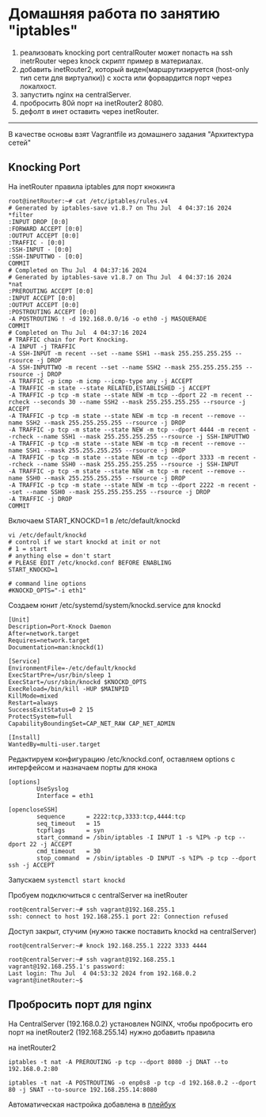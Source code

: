 # Домашняя работа по занятию "iptables"
1. реализовать knocking port
centralRouter может попасть на ssh inetrRouter через knock скрипт
пример в материалах.
2. добавить inetRouter2, который виден(маршрутизируется (host-only тип сети для виртуалки)) с хоста или форвардится порт через локалхост.
3. запустить nginx на centralServer.
4. пробросить 80й порт на inetRouter2 8080.
5. дефолт в инет оставить через inetRouter.

---
В качестве основы взят Vagrantfile из домашнего задания "Архитектура сетей"

## Knocking Port

На inetRouter правила iptables для порт кнокинга

```
root@inetRouter:~# cat /etc/iptables/rules.v4 
# Generated by iptables-save v1.8.7 on Thu Jul  4 04:37:16 2024
*filter
:INPUT DROP [0:0]
:FORWARD ACCEPT [0:0]
:OUTPUT ACCEPT [0:0]
:TRAFFIC - [0:0]
:SSH-INPUT - [0:0]
:SSH-INPUTTWO - [0:0]
COMMIT
# Completed on Thu Jul  4 04:37:16 2024
# Generated by iptables-save v1.8.7 on Thu Jul  4 04:37:16 2024
*nat
:PREROUTING ACCEPT [0:0]
:INPUT ACCEPT [0:0]
:OUTPUT ACCEPT [0:0]
:POSTROUTING ACCEPT [0:0]
-A POSTROUTING ! -d 192.168.0.0/16 -o eth0 -j MASQUERADE
COMMIT
# Completed on Thu Jul  4 04:37:16 2024
# TRAFFIC chain for Port Knocking.
-A INPUT -j TRAFFIC
-A SSH-INPUT -m recent --set --name SSH1 --mask 255.255.255.255 --rsource -j DROP
-A SSH-INPUTTWO -m recent --set --name SSH2 --mask 255.255.255.255 --rsource -j DROP
-A TRAFFIC -p icmp -m icmp --icmp-type any -j ACCEPT
-A TRAFFIC -m state --state RELATED,ESTABLISHED -j ACCEPT
-A TRAFFIC -p tcp -m state --state NEW -m tcp --dport 22 -m recent --rcheck --seconds 30 --name SSH2 --mask 255.255.255.255 --rsource -j ACCEPT
-A TRAFFIC -p tcp -m state --state NEW -m tcp -m recent --remove --name SSH2 --mask 255.255.255.255 --rsource -j DROP
-A TRAFFIC -p tcp -m state --state NEW -m tcp --dport 4444 -m recent --rcheck --name SSH1 --mask 255.255.255.255 --rsource -j SSH-INPUTTWO
-A TRAFFIC -p tcp -m state --state NEW -m tcp -m recent --remove --name SSH1 --mask 255.255.255.255 --rsource -j DROP
-A TRAFFIC -p tcp -m state --state NEW -m tcp --dport 3333 -m recent --rcheck --name SSH0 --mask 255.255.255.255 --rsource -j SSH-INPUT
-A TRAFFIC -p tcp -m state --state NEW -m tcp -m recent --remove --name SSH0 --mask 255.255.255.255 --rsource -j DROP
-A TRAFFIC -p tcp -m state --state NEW -m tcp --dport 2222 -m recent --set --name SSH0 --mask 255.255.255.255 --rsource -j DROP
-A TRAFFIC -j DROP
COMMIT
```

Включаем START_KNOCKD=1 в /etc/default/knockd 

```
vi /etc/default/knockd
# control if we start knockd at init or not
# 1 = start
# anything else = don't start
# PLEASE EDIT /etc/knockd.conf BEFORE ENABLING
START_KNOCKD=1

# command line options
#KNOCKD_OPTS="-i eth1"
```

Создаем юнит /etc/systemd/system/knockd.service для knockd 

```
[Unit]
Description=Port-Knock Daemon
After=network.target
Requires=network.target
Documentation=man:knockd(1)

[Service]
EnvironmentFile=-/etc/default/knockd
ExecStartPre=/usr/bin/sleep 1
ExecStart=/usr/sbin/knockd $KNOCKD_OPTS
ExecReload=/bin/kill -HUP $MAINPID
KillMode=mixed
Restart=always
SuccessExitStatus=0 2 15
ProtectSystem=full
CapabilityBoundingSet=CAP_NET_RAW CAP_NET_ADMIN

[Install]
WantedBy=multi-user.target
```

Редактируем конфигурацию /etc/knockd.conf, оставляем options с интерфейсом и назначаем порты для кнока 

```
[options]
        UseSyslog
        Interface = eth1

[opencloseSSH]
        sequence      = 2222:tcp,3333:tcp,4444:tcp
        seq_timeout   = 15
        tcpflags      = syn
        start_command = /sbin/iptables -I INPUT 1 -s %IP% -p tcp --dport 22 -j ACCEPT
        cmd_timeout   = 30
        stop_command  = /sbin/iptables -D INPUT -s %IP% -p tcp --dport ssh -j ACCEPT
```

Запускаем `systemctl start knockd`

Пробуем подключиться с centralServer на inetRouter

```
root@centralServer:~# ssh vagrant@192.168.255.1
ssh: connect to host 192.168.255.1 port 22: Connection refused
```

Доступ закрыт, стучим (нужно также поставить knockd на centralServer)
```
root@centralServer:~# knock 192.168.255.1 2222 3333 4444
```
```
root@centralServer:~# ssh vagrant@192.168.255.1
vagrant@192.168.255.1's password: 
Last login: Thu Jul  4 04:53:32 2024 from 192.168.0.2
vagrant@inetRouter:~$ 
```

## Пробросить порт для nginx 

На CentralServer (192.168.0.2) установлен NGINX, чтобы пробросить его порт на inetRouter2 (192.168.255.14) нужно добавить правила

на inetRouter2
```
iptables -t nat -A PREROUTING -p tcp --dport 8080 -j DNAT --to 192.168.0.2:80
```
```
iptables -t nat -A POSTROUTING -o enp0s8 -p tcp -d 192.168.0.2 --dport 80 -j SNAT --to-source 192.168.255.14:8080
```

Автоматическая настройка добавлена в [плейбук](./ansible/playbook.yml)  